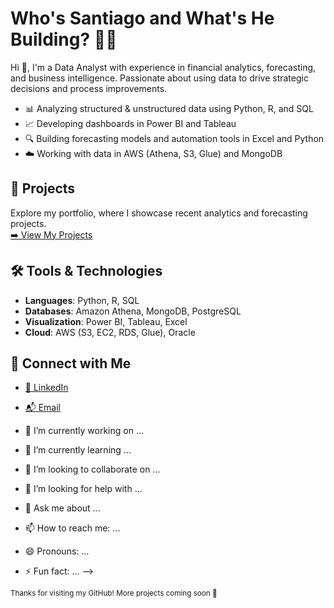 # Who's Santiago and What's He Building? 👨‍💻

Hi 👋, I'm a Data Analyst with experience in financial analytics, forecasting, and business intelligence. Passionate about using data to drive strategic decisions and process improvements.

- 📊 Analyzing structured & unstructured data using Python, R, and SQL  
- 📈 Developing dashboards in Power BI and Tableau  
- 🔍 Building forecasting models and automation tools in Excel and Python  
- ☁️ Working with data in AWS (Athena, S3, Glue) and MongoDB  

## 📁 Projects

Explore my portfolio, where I showcase recent analytics and forecasting projects.  
[➡️ View My Projects](https://github.com/SantiagoRios-Pro?tab=repositories)

## 🛠️ Tools & Technologies

- **Languages**: Python, R, SQL  
- **Databases**: Amazon Athena, MongoDB, PostgreSQL  
- **Visualization**: Power BI, Tableau, Excel  
- **Cloud**: AWS (S3, EC2, RDS, Glue), Oracle  

## 🤝 Connect with Me

- [📍 LinkedIn](https://linkedin.com/in/santiagorios1)  
- [📬 Email](mailto:rios.santiago.2307@gmail.com)

- 🔭 I’m currently working on ...
- 🌱 I’m currently learning ...
- 👯 I’m looking to collaborate on ...
- 🤔 I’m looking for help with ...
- 💬 Ask me about ...
- 📫 How to reach me: ...
- 😄 Pronouns: ...
- ⚡ Fun fact: ...
-->

<sub>Thanks for visiting my GitHub! More projects coming soon 🚀</sub>



